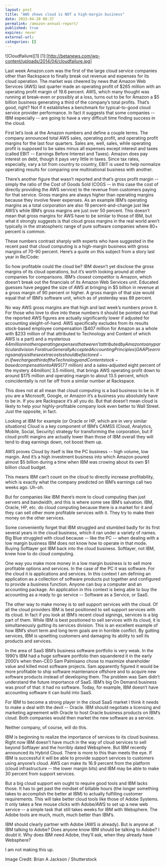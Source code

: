 ```yaml
---
layout: post
title: "AWS shows cloud is NOT a high-margin business"
date: 2015-04-28 06:37 
permalink: /amazon-annual-report/
published: true
expires: never
external-url:
categories: []
---
```



![Cloudfailure][1]
[1]:[http://betanews.com/wp-content/uploads/2014/04/cloudfailure.jpg]

Last week Amazon.com was the first of the large cloud service companies other than Rackspace to finally break out revenue and expenses for its cloud operation. The market was cheered by news that Amazon Web Services (AWS) last quarter made an operating profit of $265 million with an operating profit margin of 19.6 percent. AWS, which many thought was running at break-even or possibly at a loss, turns out to be for Amazon a $5 billion business generating a third of the company’s total profits. That’s good, right? Not if it establishes a benchmark for typical-to-good cloud service provider performance. In fact it suggests that some companies -- IBM especially -- are going to have a very difficult time finding success in the cloud.

<script type="text/javascript" src="http://adexm.com/ad.php?format=728x90&domain=alexcasmir.tk"></script>

First let’s look at the Amazon numbers and define a couple terms. The company announced total AWS sales, operating profit, and operating profit margins for the last four quarters. Sales are, well, sales, while operating profit is supposed to be sales minus all expenses except interest and taxes (called EBIT -- Earnings Before Interest and Taxes). Amazon does pay interest on debt, though it pays very little in taxes. Since tax rates, especially, vary a lot from country to country, EBIT is used to help normalize operating results for comparing one multinational business with another.

There’s another figure that wasn’t reported and that’s gross profit margin -- simply the ratio of the Cost of Goods Sold (COGS -- in this case the cost of directly providing the AWS service) to the revenue from customers paying for that service. Gross margins are always higher than operating margins because they involve fewer expenses. As an example IBM’s operating margins as a total corporation are also 19 percent-and-change just like AWS’s while IBM’s gross margins are just over 50 percent. This doesn’t mean that gross margins for AWS have to be similar to those of IBM, but what it strongly suggests is that cloud gross margins in the real world aren’t typically in the stratospheric range of pure software companies where 80+ percent is common.

These numbers contrast sharply with experts who have suggested in the recent past that cloud computing is a high-margin business with gross margins of 70-90 percent. Here’s a quote on this subject from a story last year in Re/Code:

So how profitable could the cloud be? IBM doesn’t yet disclose the gross margins of its cloud operations, but it’s worth looking around at other companies for comparisons. IBM’s closest competitor is Amazon, which doesn’t break out the financials of its Amazon Web Services unit. Educated guesses have pegged the size of AWS at bringing in $5 billion in revenue at a gross margin of 90 percent or higher. A gross margin of that size would equal that of IBM’s software unit, which as of yesterday was 89 percent.

No way AWS gross margins are that high and last week’s numbers prove it. For those who love to dive into these numbers it should be pointed out that the reported AWS figures are actually significantly lower if adjusted for accounting sleight-of-hand. AWS specifically excludes from its results stock-based employee compensation ($407 million for Amazon as a whole with $233 million of that attributed to Technology and Content of which AWS is a part) and a mysterious $44 million in other operating expenses that weren’t attributed by Amazon to any particular division. For a true Generally Accepted Accounting Principles (GAAP) earnings analysis these extra costs should be factored-in. If we charge a third of the Technology and Content stock-based compensation to AWS ($77 million) and a sales-adjusted eight percent of the mystery $44 million (~$3.5 million), that brings AWS operating profit down to around $175 million and operating margin to about 13.5 percent, which coincidentally is not far off from a similar number at Rackspace.

This does not at all mean that cloud computing is a bad business to be in. If you are a Microsoft, Google, or Amazon it’s a business you absolutely have to be in. If you are Rackspace it’s all you do. But that doesn’t mean cloud is likely to help your highly-profitable company look even better to Wall Street. Just the opposite, in fact.

Looking at IBM for example (or Oracle or HP, which are in very similar situations) Cloud is a key component of IBM’s CAMSS (Cloud, Analytics, Mobile, Social, Security) strategy for transforming the corporation, but if cloud profit margins are actually lower than those of IBM overall they will tend to drag earnings down, not boost them up.

AWS proves Cloud by itself is like the PC business -- high volume, low margin. And it’s a high investment business into which Amazon poured almost $5 billion during a time when IBM was crowing about its own $1 billion cloud budget.

This means IBM can’t count on the cloud to directly increase profitability, which is exactly what the company predicted on IBM’s earnings call two weeks ago. Uh-oh.

But for companies like IBM there’s more to cloud computing than just servers and bandwidth, and this is where some see IBM’s salvation. IBM, Oracle, HP, etc. do cloud computing because there is a market for it and they can sell other more profitable services with it. They try to make their money on the other services.

Some conveniently forget that IBM struggled and stumbled badly for its first several years in the cloud business, which it ran under a variety of names. Big Blue struggled with cloud because -- like the PC -- when dealing with a low margin business IBM does not know how to operate in that mode. Buying Softlayer got IBM back into the cloud business. Softlayer, not IBM, knew how to do cloud computing.

One way you make more money in a low margin business is to sell more profitable options and services. In the case of the PC it was software. For the cloud it is applications and services. In this context I am defining an application as a collection of software products put together and configured to provide a business function. Anyone can buy a computer and an accounting package. An application in this context is being able to buy the accounting as a ready to go service -- Software as a Service, or SaaS.

The other way to make money is to sell support services with the cloud. Of all the cloud providers IBM is best positioned to sell support services with its cloud. In fact if you look at IBM’s recent cloud signings, services is a big part of them. While IBM is best positioned to sell services with its cloud, it is simultaneously gutting its services division. This is an excellent example of how IBM’s short term and long term goals are in horrible conflict. By gutting services, IBM is upsetting customers and damaging its ability to sell its products and services.

In the area of SaaS IBM’s business software portfolio is very weak. In the 1990’s IBM had a huge software portfolio then squandered it in the early 2000’s when then-CEO Sam Palmisano chose to maximize shareholder value and killed most software projects. Sam apparently figured it would be more profitable to ship software maintenance offshore and to acquire new software products instead of developing them. The problem was Sam didn’t understand the future importance of SaaS. IBM’s big On Demand business was proof of that: it had no software. Today, for example, IBM doesn’t have accounting software it can build into SaaS.

For IBM to become a strong player in the cloud SaaS market I think it needs to make a deal with the devil -- Oracle. IBM should negotiate a licensing and marketing agreement with Oracle to host Oracle business products on IBM’s cloud. Both companies would then market the new software as a service.

Neither company, of course, will do this.

IBM is beginning to realize the importance of services to its cloud business. Right now IBM doesn’t have much in the way of cloud services to sell beyond Softlayer and the horribly dated Websphere. But IBM recently announced its Hybrid Cloud. There is more to this than meets the eye. If IBM is successful it will be able to provide support services to customers using anyone’s cloud. AWS can make its 16.9 percent from the platform (cloud infrastructure -- the lower margin bits) and IBM may be able to make 30 percent from support services.

But a big cloud support win ought to require good tools and IBM lacks those. It has to get past the mindset of billable hours (the longer something takes to accomplish the better at IBM) to actually fulfilling customer requirements. This will take better cloud tools like those of Adobe Systems. It only takes a few mouse clicks with Adobe/AWS to set up a new web service -- a simple task that still takes weeks for IBM with Websphere. The Adobe tools are much, much, much better than IBM’s.

IBM should clearly partner with Adobe (AWS is already). But is anyone at IBM talking to Adobe? Does anyone know IBM should be talking to Adobe? I doubt it. Why does IBM need Adobe, they’ll ask, when they already have Websphere?

I am not making this up.

Image Credit: Brian A Jackson / Shutterstock